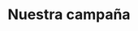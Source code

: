 ---
title: 'Nuestra campaña'
url: /es/campana
type: campaign
redirect: 'Estás siendo redireccionado a nuestra página de campaña'
---